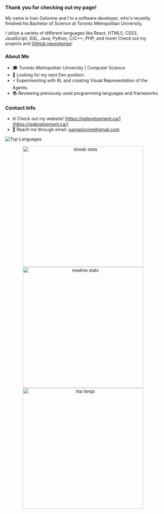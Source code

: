 ### Thank you for checking out my page!

My name is Ivan Golovine and I'm a software developer, who's recently finished his Bachelor of Science at Toronto Metropolitan University.

I utilize a variety of different languages like React, HTML5, CSS3, JavaScript, SQL, Java, Python, C/C++, PHP, and more! Check out my projects and [GitHub repositories](https://github.com/ivangolovine?tab=repositories)!

<!--
- 🔭 I’m currently working on ...
- 🌱 I’m currently learning ...
- 👯 I’m looking to collaborate on ...
- 🤔 I’m looking for help with ...
- 📫 How to reach me: ...
- 😄 Pronouns: ...
- ⚡ Fun fact: ...
- 🔎 I'm looking for ...
-->

### About Me
- 🎓 Toronto Metropolitan University | Computer Science
- 🔎 Looking for my next Dev position. 
- ⚡ Experimenting with RL and creating Visual Representation of the Agents.
- 📚 Reviewing previously used programming languages and frameworks.

### Contact Info
- 🌐 Check out my website! [https://igdevelopment.ca/](https://igdevelopment.ca/)
- 💬 Reach me through email: [ivangolovine@gmail.com](mailto:ivangolovine@gmail.com)


![Top Languages](https://github-readme-stats.vercel.app/api/top-langs/?username=ivangolovine&exclude_repo=parser_pdf&layout=compact&langs_count=13)

<div align=center>
  <img width=390 src="https://github-readme-streak-stats-salesp07.vercel.app/?user=ivangolovine&count_private=true&theme=react&border_radius=15" alt="streak stats"/>
  <img width=390 src="https://github-readme-stats-salesp07.vercel.app/api?username=ivangolovine&count_private=true&show_icons=true&theme=react&rank_icon=github&border_radius=15" alt="readme stats" />
  <br/>
  <img width=390 align="center" src="https://github-readme-stats-salesp07.vercel.app/api/top-langs/?username=ivangolovine&hide=HTML&langs_count=8&layout=compact&theme=react&border_radius=10&size_weight=0.5&count_weight=0.5&exclude_repo=github-readme-stats" alt="top langs" />

<br/><br/>
